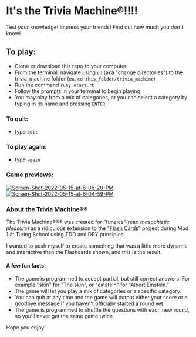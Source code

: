 # It's the Trivia Machine®!!!!
Test your knowledge! Impress your friends! Find out how much you *don't* know!

## To play:
- Clone or download this repo to your computer
- From the terminal, navigate using `cd` (aka "change directories") to the trivia_machine folder (ex. `cd this_folder/trivia_machine`)
- Run the command `ruby start.rb`
- Follow the prompts in your terminal to begin playing
- You may play from a mix of categories, or you can select a category by typing in its name and pressing `ENTER`

### To quit:
- type `quit`

### To play again:
- type `again`

### Game previews:
<a href="https://ibb.co/tZwbSxs"><img src="https://i.ibb.co/mvrHmXq/Screen-Shot-2022-05-15-at-6-06-20-PM.png" alt="Screen-Shot-2022-05-15-at-6-06-20-PM" border="0"></a>
<a href="https://ibb.co/bKTZ74W"><img src="https://i.ibb.co/rwYSvB7/Screen-Shot-2022-05-15-at-6-04-59-PM.png" alt="Screen-Shot-2022-05-15-at-6-04-59-PM" border="0"></a>

### About the Trivia Machine®®
The Trivia Machine®®® was created for "funzies"(read *masochistic pleasure*) as a ridiculous extension to the "[Flash Cards](https://github.com/brennacodes/flash_cards/blob/main/README.md)" project during Mod 1 at Turing School using TDD and DRY principles.

I wanted to push myself to create something that was a little more dynamic and interactive than the Flashcards shown, and this is the result.

#### A few fun facts:
- The game is programmed to accept partial, but still correct answers. For example "skin" for "The skin", or "einstein" for "Albert Einstein."
- The game will let you play a mix of categories or a specific category.
- You can quit at any time and the game will output either your score or a goodbye message if you haven't officially started a round yet.
- The game is programmed to shuffle the questions with each new round, so you'll never get the same game twice.


Hope you enjoy!
